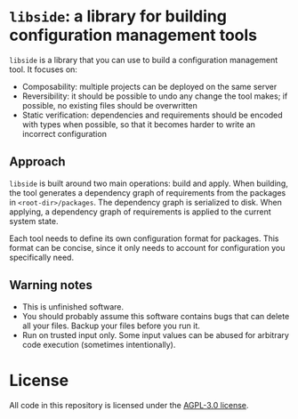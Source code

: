 # `libside`: a library for building configuration management tools

`libside` is a library that you can use to build a configuration management tool. It focuses on:

* Composability: multiple projects can be deployed on the same server
* Reversibility: it should be possible to undo any change the tool makes; if possible, no existing files should be overwritten
* Static verification: dependencies and requirements should be encoded with types when possible, so that it becomes harder to write an incorrect configuration

## Approach

`libside` is built around two main operations: build and apply. When building, the tool generates a dependency graph of requirements from the packages in `<root-dir>/packages`. The dependency graph is serialized to disk. When applying, a dependency graph of requirements is applied to the current system state.

Each tool needs to define its own configuration format for packages. This format can be concise, since it only needs to account for configuration you specifically need.

## Warning notes
* This is unfinished software.
* You should probably assume this software contains bugs that can delete all your files. Backup your files before you run it.
* Run on trusted input only. Some input values can be abused for arbitrary code execution (sometimes intentionally).

# License
All code in this repository is licensed under the [AGPL-3.0 license](LICENSE.md).